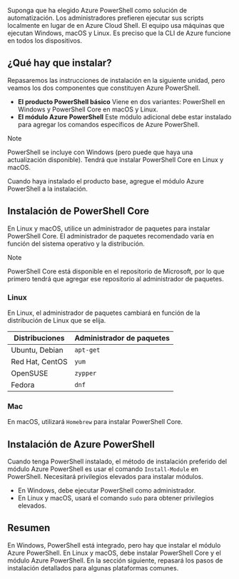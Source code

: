 Suponga que ha elegido Azure PowerShell como solución de automatización. Los administradores prefieren ejecutar sus scripts localmente en lugar de en Azure Cloud Shell. El equipo usa máquinas que ejecutan Windows, macOS y Linux. Es preciso que la CLI de Azure funcione en todos los dispositivos. 

## <a name="what-must-be-installed"></a>¿Qué hay que instalar?
Repasaremos las instrucciones de instalación en la siguiente unidad, pero veamos los dos componentes que constituyen Azure PowerShell.

- **El producto PowerShell básico** Viene en dos variantes: PowerShell en Windows y PowerShell Core en macOS y Linux.
- **El módulo Azure PowerShell** Este módulo adicional debe estar instalado para agregar los comandos específicos de Azure PowerShell.

> [!NOTE]
> PowerShell se incluye con Windows (pero puede que haya una actualización disponible). Tendrá que instalar PowerShell Core en Linux y macOS.

Cuando haya instalado el producto base, agregue el módulo Azure PowerShell a la instalación.

## <a name="how-to-install-powershell-core"></a>Instalación de PowerShell Core
En Linux y macOS, utilice un administrador de paquetes para instalar PowerShell Core. El administrador de paquetes recomendado varía en función del sistema operativo y la distribución.

> [!NOTE]
> PowerShell Core está disponible en el repositorio de Microsoft, por lo que primero tendrá que agregar ese repositorio al administrador de paquetes.

### <a name="linux"></a>Linux
En Linux, el administrador de paquetes cambiará en función de la distribución de Linux que se elija.

| Distribuciones  | Administrador de paquetes |
|------------------|-----------------|
| Ubuntu, Debian   | `apt-get`       |
| Red Hat, CentOS  | `yum`           |
| OpenSUSE         | `zypper`        |
| Fedora           | `dnf`           |

### <a name="mac"></a>Mac
En macOS, utilizará `Homebrew` para instalar PowerShell Core.

## <a name="how-to-install-azure-powershell"></a>Instalación de Azure PowerShell
Cuando tenga PowerShell instalado, el método de instalación preferido del módulo Azure PowerShell es usar el comando `Install-Module` en PowerShell. Necesitará privilegios elevados para instalar módulos.

- En Windows, debe ejecutar PowerShell como administrador.
- En Linux y macOS, usará el comando `sudo` para obtener privilegios elevados.

## <a name="summary"></a>Resumen
En Windows, PowerShell está integrado, pero hay que instalar el módulo Azure PowerShell. En Linux y macOS, debe instalar PowerShell Core y el módulo Azure PowerShell. En la sección siguiente, repasará los pasos de instalación detallados para algunas plataformas comunes.